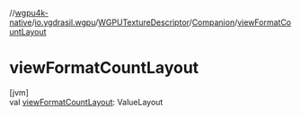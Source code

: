//[wgpu4k-native](../../../../index.md)/[io.ygdrasil.wgpu](../../index.md)/[WGPUTextureDescriptor](../index.md)/[Companion](index.md)/[viewFormatCountLayout](view-format-count-layout.md)

# viewFormatCountLayout

[jvm]\
val [viewFormatCountLayout](view-format-count-layout.md): ValueLayout